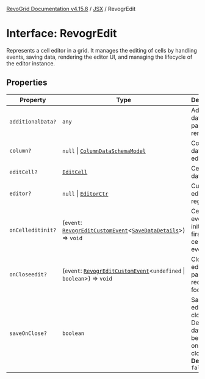 [RevoGrid Documentation v4.15.8](README.md) / [JSX](Namespace.JSX.md) / RevogrEdit

# Interface: RevogrEdit

Represents a cell editor in a grid.
It manages the editing of cells by handling events, saving data, rendering the editor UI,
and managing the lifecycle of the editor instance.

## Properties

| Property | Type | Description | Defined in |
| ------ | ------ | ------ | ------ |
| `additionalData?` | `any` | Additional data to pass to renderer | [src/components.d.ts:1896](https://github.com/revolist/revogrid/blob/2ac43d2713c9d394ff33675f959c6432bf5aa023/src/components.d.ts#L1896) |
| `column?` | `null` \| [`ColumnDataSchemaModel`](Interface.ColumnDataSchemaModel.md) | Column data for editor. | [src/components.d.ts:1900](https://github.com/revolist/revogrid/blob/2ac43d2713c9d394ff33675f959c6432bf5aa023/src/components.d.ts#L1900) |
| `editCell?` | [`EditCell`](TypeAlias.EditCell.md) | Cell to edit data. | [src/components.d.ts:1904](https://github.com/revolist/revogrid/blob/2ac43d2713c9d394ff33675f959c6432bf5aa023/src/components.d.ts#L1904) |
| `editor?` | `null` \| [`EditorCtr`](TypeAlias.EditorCtr.md) | Custom editors register | [src/components.d.ts:1908](https://github.com/revolist/revogrid/blob/2ac43d2713c9d394ff33675f959c6432bf5aa023/src/components.d.ts#L1908) |
| `onCelleditinit?` | (`event`: [`RevogrEditCustomEvent`](Interface.RevogrEditCustomEvent.md)\<[`SaveDataDetails`](TypeAlias.SaveDataDetails.md)\>) => `void` | Cell edit event initiator, first in the cellEdit event chain | [src/components.d.ts:1912](https://github.com/revolist/revogrid/blob/2ac43d2713c9d394ff33675f959c6432bf5aa023/src/components.d.ts#L1912) |
| `onCloseedit?` | (`event`: [`RevogrEditCustomEvent`](Interface.RevogrEditCustomEvent.md)\<`undefined` \| `boolean`\>) => `void` | Close editor event pass true if requires focus next | [src/components.d.ts:1916](https://github.com/revolist/revogrid/blob/2ac43d2713c9d394ff33675f959c6432bf5aa023/src/components.d.ts#L1916) |
| `saveOnClose?` | `boolean` | Save on editor close. Defines if data should be saved on editor close. **Default** `false` | [src/components.d.ts:1921](https://github.com/revolist/revogrid/blob/2ac43d2713c9d394ff33675f959c6432bf5aa023/src/components.d.ts#L1921) |
